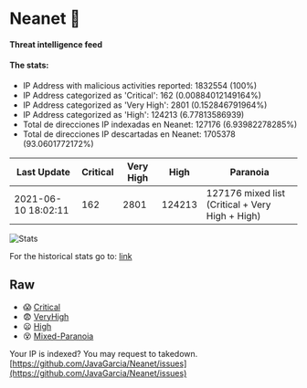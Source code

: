 # Neanet :hocho:
#### Threat intelligence feed
#### The stats:

- IP Address with malicious activities reported: 1832554 (100%)
- IP Address categorized as 'Critical':  162 (0.00884012149164%)
- IP Address categorized as 'Very High':  2801 (0.152846791964%)
- IP Address categorized as 'High':  124213 (6.77813586939)
- Total de direcciones IP indexadas en Neanet:  127176 (6.93982278285%)
- Total de direcciones IP descartadas en Neanet:  1705378 (93.0601772172%)

| Last Update | Critical | Very High | High | Paranoia |
| --- | --- | --- | --- | --- |
| 2021-06-10 18:02:11 | 162 | 2801 | 124213 | 127176 mixed list (Critical + Very High + High)|

![Stats](https://docs.google.com/spreadsheets/d/e/2PACX-1vSnaNMIXVabIpDJjufMlzH7poXnshF3mgd8Is1g9ytUEzVsP5my4Trn8f-xkoLLQ38xpL3HtmUexLo6/pubchart?oid=501124687&format=image)

For the historical stats go to: [link](/stats.csv)
## Raw
- :scream: [Critical](https://raw.githubusercontent.com/JavaGarcia/Neanet/master/blacklists/neanet_critical.txt)
- :fearful: [VeryHigh](https://raw.githubusercontent.com/JavaGarcia/Neanet/master/blacklists/neanet_veryHigh.txtt)
- :frowning: [High](https://raw.githubusercontent.com/JavaGarcia/Neanet/master/blacklists/neanet_high.txt)
- :dizzy_face: [Mixed-Paranoia](https://raw.githubusercontent.com/JavaGarcia/Neanet/master/blacklists/neanet_all.txt)


Your IP is indexed? You may request to takedown. [https://github.com/JavaGarcia/Neanet/issues](https://github.com/JavaGarcia/Neanet/issues)

































































































































































































































































































































































































































































































































































































































































































































































































































































































































































































































































































































































































































































































































































































































































































































































































































































































































































































































































































































































































































































































































































































































































































































































































































































































































































































































































































































































































































































































































































































































































































































































































































































































































































































































































































































































































































































































































































































































































































































































































































































































































































































































































































































































































































































































































































































































































































































































































































































































































































































































































































































































































































































































































































































































































































































































































































































































































































































































































































































































































































































































































































































































































































































































































































































































































































































































































































































































































































































































































































































































































































































